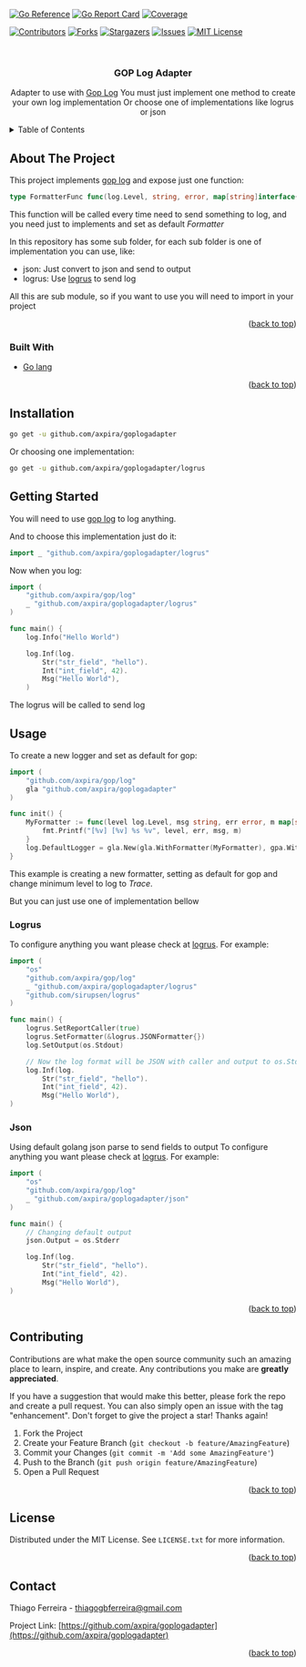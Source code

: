 <div id="top"></div>

[![Go Reference](https://pkg.go.dev/badge/github.com/axpira/goplogadapter.svg)](https://pkg.go.dev/github.com/axpira/goplogadapter)
[![Go Report Card](https://goreportcard.com/badge/github.com/axpira/goplogadapter)](https://goreportcard.com/report/github.com/axpira/goplogadapter)
[![Coverage](http://gocover.io/_badge/github.com/axpira/goplogadapter)](http://gocover.io/github.com/axpira/goplogadapter)

<!-- PROJECT SHIELDS -->
[![Contributors][contributors-shield]][contributors-url]
[![Forks][forks-shield]][forks-url]
[![Stargazers][stars-shield]][stars-url]
[![Issues][issues-shield]][issues-url]
[![MIT License][license-shield]][license-url]

<br />
<div align="center">
<h3 align="center">GOP Log Adapter</h3>

  <p align="center">
    Adapter to use with <a href="https://github.com/axpira/gop">Gop Log</a>
    You must just implement one method to create your own log implementation
    Or choose one of implementations like logrus or json
  </p>
</div>



<!-- TABLE OF CONTENTS -->
<details>
  <summary>Table of Contents</summary>
  <ol>
    <li>
      <a href="#about-the-project">About The Project</a>
      <ul>
        <li><a href="#built-with">Built With</a></li>
      </ul>
    </li>
    <li>
      <a href="#getting-started">Getting Started</a>
      <ul>
        <li><a href="#prerequisites">Prerequisites</a></li>
        <li><a href="#installation">Installation</a></li>
      </ul>
    </li>
    <li><a href="#usage">Usage</a></li>
    <li><a href="#roadmap">Roadmap</a></li>
    <li><a href="#contributing">Contributing</a></li>
    <li><a href="#license">License</a></li>
    <li><a href="#contact">Contact</a></li>
    <li><a href="#acknowledgments">Acknowledgments</a></li>
  </ol>
</details>



<!-- ABOUT THE PROJECT -->
## About The Project


This project implements [gop log](https://github.com/axpira/gop) and expose just one function:
```go
type FormatterFunc func(log.Level, string, error, map[string]interface{})
```

This function will be called every time need to send something to log, and you need just to implements and set as default _Formatter_

In this repository has some sub folder, for each sub folder is one of implementation you can use, like:
* json: Just convert to json and send to output
* logrus: Use [logrus](https://github.com/sirupsen/logrus) to send log

All this are sub module, so if you want to use you will need to import in your project

<p align="right">(<a href="#top">back to top</a>)</p>


### Built With

* [Go lang](https://golang.org/)


<p align="right">(<a href="#top">back to top</a>)</p>



<!-- GETTING STARTED -->
## Installation

```bash
go get -u github.com/axpira/goplogadapter
```
Or choosing one implementation:
```bash
go get -u github.com/axpira/goplogadapter/logrus
```

## Getting Started

You will need to use [gop log](https://github.com/axpira/gop) to log anything.

And to choose this implementation just do it:
```go
import _ "github.com/axpira/goplogadapter/logrus"
```

Now when you log:
```go
import (
	"github.com/axpira/gop/log"
	_ "github.com/axpira/goplogadapter/logrus"
)

func main() {
	log.Info("Hello World")

	log.Inf(log.
		Str("str_field", "hello").
		Int("int_field", 42).
		Msg("Hello World"),
	)
```

The logrus will be called to send log



<!-- USAGE EXAMPLES -->
## Usage

To create a new logger and set as default for gop:
```go
import (
	"github.com/axpira/gop/log"
	gla "github.com/axpira/goplogadapter"
)

func init() {
	MyFormatter := func(level log.Level, msg string, err error, m map[string]interface{}) {
		fmt.Printf("[%v] [%v] %s %v", level, err, msg, m)
	}
	log.DefaultLogger = gla.New(gla.WithFormatter(MyFormatter), gpa.WithLevel(log.LevelTrace))
}
```
This example is creating a new formatter,
setting as default for gop and change minimum level to log to _Trace_.

But you can just use one of implementation bellow

### Logrus

To configure anything you want please check at [logrus](https://github.com/sirupsen/logrus).
For example:
```go
import (
	"os"
	"github.com/axpira/gop/log"
	_ "github.com/axpira/goplogadapter/logrus"
	"github.com/sirupsen/logrus"
)

func main() {
	logrus.SetReportCaller(true)
	logrus.SetFormatter(&logrus.JSONFormatter{})
	log.SetOutput(os.Stdout)

	// Now the log format will be JSON with caller and output to os.Stdout
	log.Inf(log.
		Str("str_field", "hello").
		Int("int_field", 42).
		Msg("Hello World"),
)
```

### Json

Using default golang json parse to send fields to output
To configure anything you want please check at [logrus](https://github.com/sirupsen/logrus).
For example:
```go
import (
	"os"
	"github.com/axpira/gop/log"
	_ "github.com/axpira/goplogadapter/json"
)

func main() {
	// Changing default output
	json.Output = os.Stderr

	log.Inf(log.
		Str("str_field", "hello").
		Int("int_field", 42).
		Msg("Hello World"),
)
```

<p align="right">(<a href="#top">back to top</a>)</p>


<!-- CONTRIBUTING -->
## Contributing

Contributions are what make the open source community such an amazing place to learn, inspire, and create. Any contributions you make are **greatly appreciated**.

If you have a suggestion that would make this better, please fork the repo and create a pull request. You can also simply open an issue with the tag "enhancement".
Don't forget to give the project a star! Thanks again!

1. Fork the Project
2. Create your Feature Branch (`git checkout -b feature/AmazingFeature`)
3. Commit your Changes (`git commit -m 'Add some AmazingFeature'`)
4. Push to the Branch (`git push origin feature/AmazingFeature`)
5. Open a Pull Request

<p align="right">(<a href="#top">back to top</a>)</p>



<!-- LICENSE -->
## License

Distributed under the MIT License. See `LICENSE.txt` for more information.

<p align="right">(<a href="#top">back to top</a>)</p>



<!-- CONTACT -->
## Contact

Thiago Ferreira - thiagogbferreira@gmail.com

Project Link: [https://github.com/axpira/goplogadapter](https://github.com/axpira/goplogadapter)

<p align="right">(<a href="#top">back to top</a>)</p>




<!-- MARKDOWN LINKS & IMAGES -->
<!-- https://www.markdownguide.org/basic-syntax/#reference-style-links -->
[contributors-shield]: https://img.shields.io/github/contributors/axpira/goplogadapter.svg?style=for-the-badge
[contributors-url]: https://github.com/axpira/goplogadapter/graphs/contributors
[forks-shield]: https://img.shields.io/github/forks/axpira/goplogadapter.svg?style=for-the-badge
[forks-url]: https://github.com/axpira/goplogadapter/network/members
[stars-shield]: https://img.shields.io/github/stars/axpira/goplogadapter.svg?style=for-the-badge
[stars-url]: https://github.com/axpira/goplogadapter/stargazers
[issues-shield]: https://img.shields.io/github/issues/axpira/goplogadapter.svg?style=for-the-badge
[issues-url]: https://github.com/axpira/goplogadapter/issues
[license-shield]: https://img.shields.io/github/license/axpira/goplogadapter.svg?style=for-the-badge
[license-url]: https://github.com/axpira/goplogadapter/blob/master/LICENSE.txt
